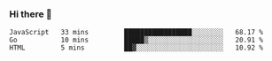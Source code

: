 ### Hi there 👋

<!--
**KLXLjun/KLXLjun** is a ✨ _special_ ✨ repository because its `README.md` (this file) appears on your GitHub profile.

Here are some ideas to get you started:

- 🔭 I’m currently working on ...
- 🌱 I’m currently learning ...
- 👯 I’m looking to collaborate on ...
- 🤔 I’m looking for help with ...
- 💬 Ask me about ...
- 📫 How to reach me: ...
- 😄 Pronouns: ...
- ⚡ Fun fact: ...
-->

<!--START_SECTION:waka-->
```text
JavaScript   33 mins         █████████████████░░░░░░░░   68.17 % 
Go           10 mins         █████▒░░░░░░░░░░░░░░░░░░░   20.91 % 
HTML         5 mins          ██▓░░░░░░░░░░░░░░░░░░░░░░   10.92 % 
```
<!--END_SECTION:waka-->
